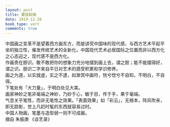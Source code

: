 ```yaml
---
layout: post
title: 要語鈎摘
date: 2019-12-28
book_type: vert
comments: true
---
```


中国画之变革不是望着西方画东方，而是讲究中国味的现代感，与西方艺术平起平坐的独立性，催发传统艺术的全新化。中国现代艺术必居国际之位置而非以西方化之心态迎之，现代感不是西方化。
<br>
作画贵在胆识。敢不敢把你的想象力充分地摆到画上去，谓之胆；能不能摆得好，谓之识。胆识二字来自平日对艺术的感受积累和学识修养。
<br>
<span class='empha-double-circle-filled'>画之为道</span>，<span class='empha-double-circle-filled'>以实就虛</span>，<span class='empha-double-circle-filled'>实之不逮</span>，<span class='empha-double-circle-filled'>如渺冥中画符</span>，<span class='empha-double-circle-filled'>恍兮惚兮不自知</span>，<span class='empha-double-circle-filled'>不明白</span>，<span class='empha-double-circle-filled'>不自得</span>。
<br>
下笔处有「大力量」，于明白处见大美。
<br>
画家神妙之笔非毫端之神妙，乃妙于心，敏于目，传于手，<span class='empha-double-circle-filled'>果</span>于毫端。
<br>
气息关乎笔性，而非无笔性之效果。「表面效果」如「彩云」，无根本，阵风吹来，即无踪影，世上凡赶时髦的东西就容易过时。
<br>
中国人物画，笔墨与造型弱一则不可成器。
<br>
摘自 朱振庚 《谈艺录》
